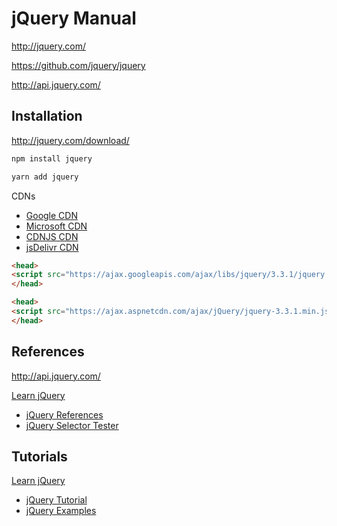 # jQuery Manual

<http://jquery.com/>

<https://github.com/jquery/jquery>

<http://api.jquery.com/>

## Installation

<http://jquery.com/download/>

```bash
npm install jquery
```

```bash
yarn add jquery
```

CDNs

- [Google CDN](https://developers.google.com/speed/libraries/devguide#jquery)
- [Microsoft CDN](https://www.asp.net/ajax/cdn#jQuery_Releases_on_the_CDN_0)
- [CDNJS CDN](https://cdnjs.com/libraries/jquery/)
- [jsDelivr CDN](https://www.jsdelivr.com/package/npm/jquery)

```html
<head>
<script src="https://ajax.googleapis.com/ajax/libs/jquery/3.3.1/jquery.min.js"></script>
</head>
```

```html
<head>
<script src="https://ajax.aspnetcdn.com/ajax/jQuery/jquery-3.3.1.min.js"></script>
</head>
```

## References

<http://api.jquery.com/>

[Learn jQuery](https://www.w3schools.com/jquery/default.asp)

- [jQuery References](https://www.w3schools.com/jquery/jquery_ref_overview.asp)
- [jQuery Selector Tester](https://www.w3schools.com/jquery/trysel.asp)

## Tutorials

[Learn jQuery](https://www.w3schools.com/jquery/default.asp)

- [jQuery Tutorial](https://www.w3schools.com/jquery/default.asp)
- [jQuery Examples](https://www.w3schools.com/jquery/jquery_examples.asp)